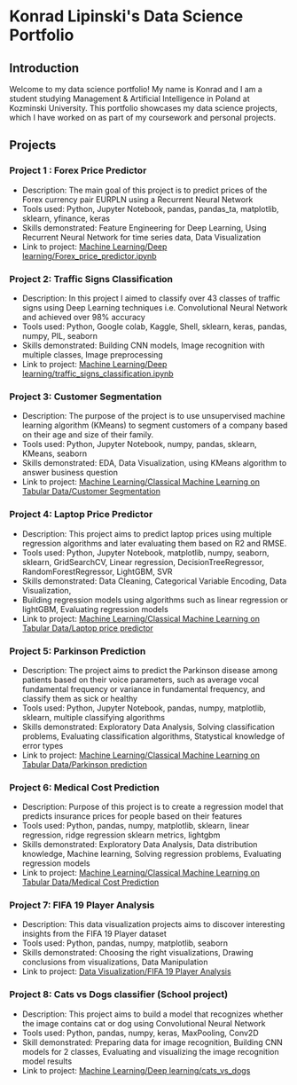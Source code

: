 # Konrad Lipinski's Data Science Portfolio

## Introduction
Welcome to my data science portfolio! My name is Konrad and I am a student studying Management & Artificial Intelligence in Poland at Kozminski University.
This portfolio showcases my data science projects, which I have worked on as part of my coursework and personal projects.

## Projects
### Project 1 : Forex Price Predictor
+ Description: The main goal of this project is to predict prices of the Forex currency pair EURPLN using a Recurrent Neural Network <br>
+ Tools used: Python, Jupyter Notebook, pandas, pandas_ta, matplotlib, sklearn, yfinance, keras <br>
+ Skills demonstrated: Feature Engineering for Deep Learning, Using Recurrent Neural Network for time series data, Data Visualization <br>
+ Link to project: [Machine Learning/Deep learning/Forex_price_predictor.ipynb](url)

### Project 2: Traffic Signs Classification
+ Description: In this project I aimed to classify over 43 classes of traffic signs using Deep Learning techniques i.e. Convolutional Neural Network and achieved over 98% accuracy <br>
+ Tools used: Python, Google colab, Kaggle, Shell, sklearn, keras, pandas, numpy, PIL, seaborn <br>
+ Skills demonstrated: Building CNN models, Image recognition with multiple classes, Image preprocessing <br>
+ Link to project: [Machine Learning/Deep learning/traffic_signs_classification.ipynb](url)

### Project 3: Customer Segmentation
+ Description: The purpose of the project is to use unsupervised machine learning algorithm (KMeans) to segment customers of a company based on their age and size of their family. <br>
+ Tools used: Python, Jupyter Notebook, numpy, pandas, sklearn, KMeans, seaborn <br>
+ Skills demonstrated: EDA, Data Visualization, using KMeans algorithm to answer business question <br>
+ Link to project: [Machine Learning/Classical Machine Learning on Tabular Data/Customer Segmentation](url)

### Project 4: Laptop Price Predictor
+ Description: This project aims to predict laptop prices using multiple regression algorithms and later evaluating them based on R2 and RMSE. <br>
+ Tools used: Python, Jupyter Notebook, matplotlib, numpy, seaborn, sklearn, GridSearchCV, Linear regression, DecisionTreeRegressor, RandomForestRegressor, LightGBM, SVR <br>
+ Skills demonstrated: Data Cleaning, Categorical Variable Encoding, Data Visualization,
+ Building regression models using algorithms such as linear regression or lightGBM, Evaluating regression models <br>
+ Link to project: [Machine Learning/Classical Machine Learning on Tabular Data/Laptop price predictor](url)

### Project 5: Parkinson Prediction
+ Description: The project aims to predict the Parkinson disease among patients based on their voice parameters, such as average vocal
 fundamental frequency or variance in fundamental frequency, and classify them as sick or healthy <br>
+ Tools used: Python, Jupyter Notebook, pandas, numpy, matplotlib, sklearn, multiple classifying algorithms <br>
+ Skills demonstrated: Exploratory Data Analysis, Solving classification problems, Evaluating classification algorithms, Statystical knowledge of error types <br>
+ Link to project: [Machine Learning/Classical Machine Learning on Tabular Data/Parkinson prediction](url)

### Project 6: Medical Cost Prediction
+ Description: Purpose of this project is to create a regression model that predicts insurance prices for people based on their features <br>
+ Tools used: Python, pandas, numpy, matplotlib, sklearn, linear regression, ridge regression sklearn metrics, lightgbm <br>
+ Skills demonstrated: Exploratory Data Analysis, Data distribution knowledge, Machine learning, Solving regression problems, Evaluating regression models <br>
+ Link to project: [Machine Learning/Classical Machine Learning on Tabular Data/Medical Cost Prediction](url)

### Project 7: FIFA 19 Player Analysis
+ Description: This data visualization projects aims to discover interesting insights from the FIFA 19 Player dataset <br>
+ Tools used: Python, pandas, numpy, matplotlib, seaborn <br>
+ Skills demonstrated: Choosing the right visualizations, Drawing conclusions from visualizations, Data Manipulation <br>
+ Link to project: [Data Visualization/FIFA 19 Player Analysis](url)

### Project 8: Cats vs Dogs classifier (School project)
+ Description: This project aims to build a model that recognizes whether the image contains cat or dog using Convolutional Neural Network
+ Tools used: Python, pandas, numpy, keras, MaxPooling, Conv2D
+ Skill demonstrated: Preparing data for image recognition, Building CNN models for 2 classes, Evaluating and visualizing the image recognition model results
+ Link to project: [Machine Learning/Deep learning/cats_vs_dogs](url)

